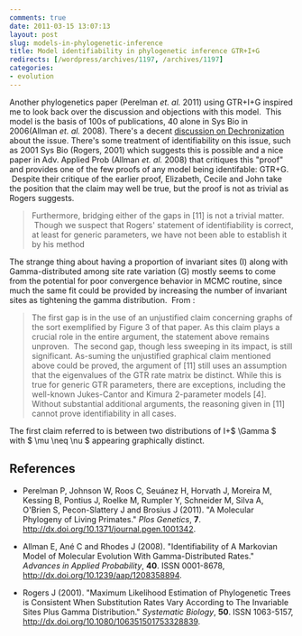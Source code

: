 ```yaml
---
comments: true
date: 2011-03-15 13:07:13
layout: post
slug: models-in-phylogenetic-inference
title: Model identifiability in phylogenetic inference GTR+I+G
redirects: [/wordpress/archives/1197, /archives/1197]
categories:
- evolution
---
```


Another phylogenetics paper (Perelman _et. al._ 2011) using GTR+I+G inspired me to look back over the discussion and objections with this model.  This model is the basis of 100s of publications, 40 alone in Sys Bio in 2006(Allman _et. al._ 2008).  There's a decent [discussion on Dechronization](http://treethinkers.blogspot.com/2009/04/when-we-fail-mrbayes.html) about the issue.  There's some treatment of identifiability on this issue, such as 2001 Sys Bio (Rogers, 2001) which suggests this is possible and a nice paper in Adv. Applied Prob (Allman _et. al._ 2008) that critiques this "proof" and provides one of the few proofs of any model being identifable: GTR+G.  Despite their critique of the earlier proof, Elizabeth, Cecile and John take the position that the claim may well be true, but the proof is not as trivial as Rogers suggests.


> Furthermore, bridging either of the gaps in [11] is not a trivial matter.  Though we suspect that Rogers' statement of identifiability is correct, at least for generic parameters, we have not been able to establish it by his method




The strange thing about having a proportion of invariant sites (I) along with Gamma-distributed among site rate variation (G) mostly seems to come from the potential for poor convergence behavior in MCMC routine, since much the same fit could be provided by increasing the number of invariant sites as tightening the gamma distribution.  From :


> The first gap is in the use of an unjustified claim concerning graphs of the sort exemplified by Figure 3 of that paper. As this claim plays a crucial role in the entire argument, the statement above remains unproven.  The second gap, though less sweeping in its impact, is still significant. As-suming the unjustified graphical claim mentioned above could be proved, the argument of [11] still uses an assumption that the eigenvalues of the GTR rate matrix be distinct. While this is true for generic GTR parameters, there are exceptions, including the well-known Jukes-Cantor and Kimura 2-parameter models [4]. Without substantial additional arguments, the reasoning given in [11] cannot prove identifiability in all cases.




The first claim referred to is between two distributions of I+$ \Gamma $ with $ \mu \neq \nu $ appearing graphically distinct.

## References


- Perelman P, Johnson W, Roos C, Seuánez H, Horvath J, Moreira M, Kessing B, Pontius J, Roelke M, Rumpler Y, Schneider M, Silva A, O'Brien S, Pecon-Slattery J and Brosius J (2011).
"A Molecular Phylogeny of Living Primates."
*Plos Genetics*, **7**.
<a href="http://dx.doi.org/10.1371/journal.pgen.1001342">http://dx.doi.org/10.1371/journal.pgen.1001342</a>.

- Allman E, Ané C and Rhodes J (2008).
"Identifiability of A Markovian Model of Molecular Evolution With Gamma-Distributed Rates."
*Advances in Applied Probability*, **40**.
ISSN 0001-8678, <a href="http://dx.doi.org/10.1239/aap/1208358894">http://dx.doi.org/10.1239/aap/1208358894</a>.

- Rogers J (2001).
"Maximum Likelihood Estimation of Phylogenetic Trees is Consistent When Substitution Rates Vary According to The Invariable Sites Plus Gamma Distribution."
*Systematic Biology*, **50**.
ISSN 1063-5157, <a href="http://dx.doi.org/10.1080/106351501753328839">http://dx.doi.org/10.1080/106351501753328839</a>.
